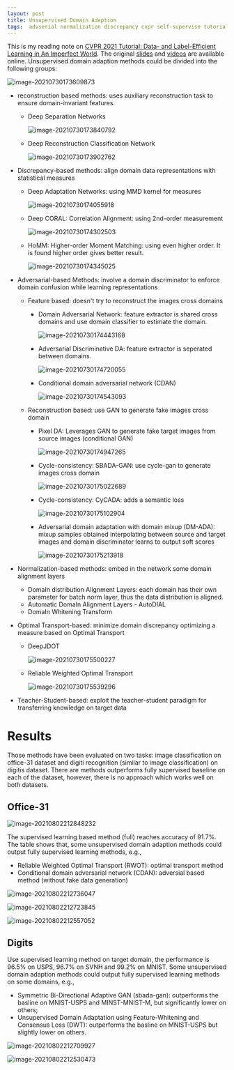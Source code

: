 ```yaml
---
layout: post
title: Unsupervised Domain Adaption
tags:  advserial normalization discrepancy cvpr self-supervise tutorial reconstruction deep-learning 2021 optimal-transport teacher-student domain-adaption
---
```


This is my reading note on [CVPR 2021 Tutorial: Data- and Label-Efficient Learning in An Imperfect World](https://vita-group.github.io/cvpr_2021_data_efficient_tutorial.html). The original [slides](https://utexas.box.com/s/6mdtvt1wj8hsojzen918xekjyh43zxtx) and [videos](https://utexas.box.com/s/ph3xebwa2hri404k8sml5kfovgi4ak1k) are available online. Unsupervised domain adaption methods could be divided into the following groups:

![image-20210730173609873](https://raw.githubusercontent.com/zhangtemplar/zhangtemplar.github.io/master/uPic/2021_07_30_17_36_10_image-20210730173609873.png)

- reconstruction based methods: uses auxiliary reconstruction task to ensure domain-invariant features.

  - Deep Separation Networks

    ![image-20210730173840792](https://raw.githubusercontent.com/zhangtemplar/zhangtemplar.github.io/master/uPic/2021_07_30_17_38_40_image-20210730173840792.png)

  - Deep Reconstruction Classification Network

    ![image-20210730173902762](https://raw.githubusercontent.com/zhangtemplar/zhangtemplar.github.io/master/uPic/2021_07_30_17_39_02_image-20210730173902762.png)

- Discrepancy-based methods: align domain data representations with statistical measures

  - Deep Adaptation Networks: using MMD kernel for measures

    ![image-20210730174055918](https://raw.githubusercontent.com/zhangtemplar/zhangtemplar.github.io/master/uPic/2021_07_30_17_40_56_image-20210730174055918.png)

  - Deep CORAL: Correlation Alignment: using 2nd-order measurement

    ![image-20210730174302503](https://raw.githubusercontent.com/zhangtemplar/zhangtemplar.github.io/master/uPic/2021_07_30_17_43_02_image-20210730174302503.png)

  - HoMM: Higher-order Moment Matching: using even higher order. It is found higher order gives better result.

    ![image-20210730174345025](https://raw.githubusercontent.com/zhangtemplar/zhangtemplar.github.io/master/uPic/2021_07_30_17_43_45_image-20210730174345025.png)

- Adversarial-based Methods: involve a domain discriminator to enforce domain confusion while learning representations

  - Feature based: doesn't try to reconstruct the images cross domains

    - Domain Adversarial Network: feature extractor is shared cross domains and use domain classifier to estimate the domain.

      ![image-20210730174443168](https://raw.githubusercontent.com/zhangtemplar/zhangtemplar.github.io/master/uPic/2021_07_30_17_44_43_image-20210730174443168.png)

    - Adversarial Discriminative DA: feature extractor is seperated between domains.

      ![image-20210730174720055](https://raw.githubusercontent.com/zhangtemplar/zhangtemplar.github.io/master/uPic/2021_07_30_17_47_20_image-20210730174720055.png)

    - Conditional domain adversarial network (CDAN)

      ![image-20210730174543093](https://raw.githubusercontent.com/zhangtemplar/zhangtemplar.github.io/master/uPic/2021_07_30_17_45_43_image-20210730174543093.png)

  - Reconstruction based: use GAN to generate fake images cross domain

    - Pixel DA: Leverages GAN to generate fake target images from source images (conditional GAN)

      ![image-20210730174947265](https://raw.githubusercontent.com/zhangtemplar/zhangtemplar.github.io/master/uPic/2021_07_30_17_49_47_image-20210730174947265.png)

    - Cycle-consistency: SBADA-GAN: use cycle-gan to generate images cross domain

      ![image-20210730175022689](https://raw.githubusercontent.com/zhangtemplar/zhangtemplar.github.io/master/uPic/2021_07_30_17_50_22_image-20210730175022689.png)

    - Cycle-consistency: CyCADA: adds a semantic loss

      ![image-20210730175102904](https://raw.githubusercontent.com/zhangtemplar/zhangtemplar.github.io/master/uPic/2021_07_30_17_51_03_image-20210730175102904.png)

    - Adversarial domain adaptation with domain mixup (DM-ADA): mixup samples obtained interpolating between source and target images and domain discriminator learns to output soft scores

      ![image-20210730175213918](https://raw.githubusercontent.com/zhangtemplar/zhangtemplar.github.io/master/uPic/2021_07_30_17_52_14_image-20210730175213918.png)

- Normalization-based methods: embed in the network some domain alignment layers

  - DomaIn distribution Alignment Layers: each domain has their own parameter for batch norm layer, thus the data distribution is aligned.
  - Automatic DomaIn Alignment Layers - AutoDIAL
  - DomaIn Whitening Transform

- Optimal Transport-based: minimize domain discrepancy optimizing a measure based on Optimal Transport

  - DeepJDOT

    ![image-20210730175500227](https://raw.githubusercontent.com/zhangtemplar/zhangtemplar.github.io/master/uPic/2021_07_30_17_55_00_image-20210730175500227.png)

  - Reliable Weighted Optimal Transport

    ![image-20210730175539296](https://raw.githubusercontent.com/zhangtemplar/zhangtemplar.github.io/master/uPic/2021_07_30_17_55_39_image-20210730175539296.png)

- Teacher-Student-based: exploit the teacher-student paradigm for transferring knowledge on target data

# Results

Those methods have been evaluated on two tasks: image classification on office-31 dataset and digiti recognition (similar to image classification) on digitis dataset. There are methods outperforms fully supervised baseline on each of the dataset, however, there is no approach which works well on both datasets.

## Office-31

![image-20210802212848232](https://raw.githubusercontent.com/zhangtemplar/zhangtemplar.github.io/master/uPic/2021_08_02_21_28_48_image-20210802212848232.png)

The supervised learning based method (full) reaches accuracy of 91.7%. The table shows that, some unsupervised domain adaption methods could output fully supervised learning methods, e.g.,

- Reliable Weighted Optimal Transport (RWOT): optimal transport method 
- Conditional domain adversarial network (CDAN): adversial based method (without fake data generation)

![image-20210802212736047](https://raw.githubusercontent.com/zhangtemplar/zhangtemplar.github.io/master/uPic/2021_08_02_21_27_36_image-20210802212736047.png)

![image-20210802212723845](https://raw.githubusercontent.com/zhangtemplar/zhangtemplar.github.io/master/uPic/2021_08_02_21_27_23_image-20210802212723845.png)

![image-20210802212557052](https://raw.githubusercontent.com/zhangtemplar/zhangtemplar.github.io/master/uPic/2021_08_02_21_25_57_image-20210802212557052.png)

## Digits

Use supervised learning method on target domain, the performance is 96.5% on USPS, 96.7% on SVNH and 99.2% on MNIST. Some unsupervised domain adaption methods could output fully supervised learning methods on some domains, e.g., 

- Symmetric Bi-Directional Adaptive GAN (sbada-gan): outperforms the basline on MNIST-USPS and MINST-MNIST-M, but significantly lower on others;
- Unsupervised Domain Adaptation using Feature-Whitening and Consensus Loss (DWT): outperforms the basline on MNIST-USPS but slightly lower on others.

![image-20210802212709927](https://raw.githubusercontent.com/zhangtemplar/zhangtemplar.github.io/master/uPic/2021_08_02_21_27_10_image-20210802212709927.png)

![image-20210802212530473](https://raw.githubusercontent.com/zhangtemplar/zhangtemplar.github.io/master/uPic/2021_08_02_21_25_30_image-20210802212530473.png)


